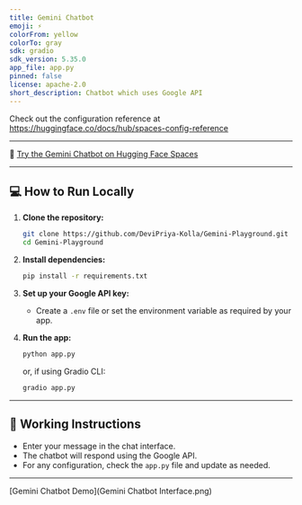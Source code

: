 ```yaml
---
title: Gemini Chatbot
emoji: ⚡
colorFrom: yellow
colorTo: gray
sdk: gradio
sdk_version: 5.35.0
app_file: app.py
pinned: false
license: apache-2.0
short_description: Chatbot which uses Google API
---
```


Check out the configuration reference at https://huggingface.co/docs/hub/spaces-config-reference

---

🚀 [Try the Gemini Chatbot on Hugging Face Spaces](https://huggingface.co/spaces/DeviPriyaK/Gemini-Playground)

---

## 💻 How to Run Locally

1. **Clone the repository:**
   ```bash
   git clone https://github.com/DeviPriya-Kolla/Gemini-Playground.git
   cd Gemini-Playground
   ```

2. **Install dependencies:**
   ```bash
   pip install -r requirements.txt
   ```

3. **Set up your Google API key:**
   - Create a `.env` file or set the environment variable as required by your app.

4. **Run the app:**
   ```bash
   python app.py
   ```
   or, if using Gradio CLI:
   ```bash
   gradio app.py
   ```

---

## 📝 Working Instructions

- Enter your message in the chat interface.
- The chatbot will respond using the Google API.
- For any configuration, check the `app.py` file and update as needed.

---


[Gemini Chatbot Demo](Gemini Chatbot Interface.png)

<!-- For Hugging Face README only: -->
<!-- <iframe src="https://huggingface.co/spaces/DeviPriyaK/Gemini-Playground?embed=true" width="850" height="450"></iframe> -->